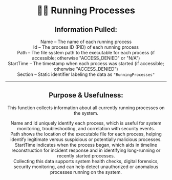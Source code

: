 <div align="center">

# 🏃‍♂️ Running Processes

## **Information Pulled:**  
Name – The name of each running process  
Id – The process ID (PID) of each running process  
Path – The file system path to the executable for each process (if accessible; otherwise "ACCESS_DENIED" or "N/A")  
StartTime – The timestamp when each process was started (if accessible; otherwise "ACCESS_DENIED")  
Section – Static identifier labeling the data as `"RunningProcesses"`

---

## **Purpose & Usefulness:**  
This function collects information about all currently running processes on the system.

Name and Id uniquely identify each process, which is useful for system monitoring, troubleshooting, and correlation with security events.  
Path shows the location of the executable file for each process, helping identify legitimate versus suspicious or potentially malicious processes.  
StartTime indicates when the process began, which aids in timeline reconstruction for incident response and in identifying long-running or recently started processes.  
Collecting this data supports system health checks, digital forensics, security monitoring, and can help detect unauthorized or anomalous processes running on the system.

</div>
